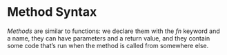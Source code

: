# Method Syntax

*Methods* are similar to functions: we declare them with the *fn* keyword and a name, they can have parameters and a return value, and they contain some code that’s run when the method is called from somewhere else.